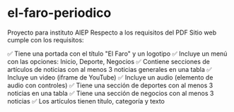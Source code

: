 # el-faro-periodico
Proyecto para instituto AIEP
Respecto a los requisitos del PDF
Sitio web cumple con los requisitos:

✅ Tiene una portada con el título "El Faro" y un logotipo
✅ Incluye un menú con las opciones: Inicio, Deporte, Negocios
✅ Contiene secciones de artículos de noticias con al menos 3 noticias generales en una tabla
✅ Incluye un video (iframe de YouTube)
✅ Incluye un audio (elemento de audio con controles)
✅ Tiene una sección de deportes con al menos 3 noticias en una tabla
✅ Tiene una sección de negocios con al menos 3 noticias
✅ Los artículos tienen título, categoría y texto
